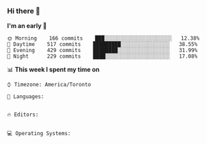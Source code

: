 ### Hi there 👋

<!--START_SECTION:waka-->
**I'm an early 🐤** 

```text
🌞 Morning    166 commits    ███░░░░░░░░░░░░░░░░░░░░░░   12.38% 
🌆 Daytime    517 commits    █████████░░░░░░░░░░░░░░░░   38.55% 
🌃 Evening    429 commits    ████████░░░░░░░░░░░░░░░░░   31.99% 
🌙 Night      229 commits    ████░░░░░░░░░░░░░░░░░░░░░   17.08%

```


📊 **This week I spent my time on** 

```text
⌚︎ Timezone: America/Toronto

💬 Languages: 


🔥 Editors: 


💻 Operating Systems: 


```


<!--END_SECTION:waka-->
